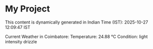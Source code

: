 # My Project

This content is dynamically generated in Indian Time (IST): 2025-10-27 12:09:47 IST


Current Weather in Coimbatore:
Temperature: 24.88 °C
Condition: light intensity drizzle
